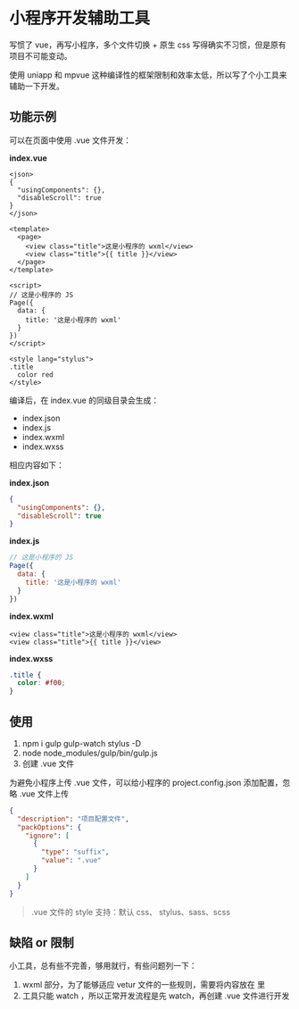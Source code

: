 # 小程序开发辅助工具

写惯了 vue，再写小程序，多个文件切换 + 原生 css 写得确实不习惯，但是原有项目不可能变动。

使用 uniapp 和 mpvue 这种编译性的框架限制和效率太低，所以写了个小工具来辅助一下开发。

## 功能示例

可以在页面中使用 .vue 文件开发：

**index.vue**

```vue
<json>
{
  "usingComponents": {},
  "disableScroll": true
}
</json>

<template>
  <page>
    <view class="title">这是小程序的 wxml</view>
    <view class="title">{{ title }}</view>
  </page>
</template>

<script>
// 这是小程序的 JS
Page({
  data: {
    title: '这是小程序的 wxml'
  }
})
</script>

<style lang="stylus">
.title
  color red
</style>
```

编译后，在 index.vue 的同级目录会生成：

- index.json
- index.js
- index.wxml
- index.wxss

相应内容如下：

**index.json**

```json
{
  "usingComponents": {},
  "disableScroll": true
}
```

**index.js**

```js
// 这是小程序的 JS
Page({
  data: {
    title: '这是小程序的 wxml'
  }
})
```

**index.wxml**

```
<view class="title">这是小程序的 wxml</view>
<view class="title">{{ title }}</view>
```

**index.wxss**

```css
.title {
  color: #f00;
}
```

## 使用

1. npm i gulp gulp-watch stylus -D
2. node node_modules/gulp/bin/gulp.js
3. 创建 .vue 文件

为避免小程序上传 .vue 文件，可以给小程序的 project.config.json 添加配置，忽略 .vue 文件上传

```json
{
  "description": "项目配置文件",
  "packOptions": {
    "ignore": [
      {
        "type": "suffix",
        "value": ".vue"
      }
    ]
  }
}
```

> .vue 文件的 style 支持：默认 css、 stylus、sass、scss

## 缺陷 or 限制

小工具，总有些不完善，够用就行，有些问题列一下：

1. wxml 部分，为了能够适应 vetur 文件的一些规则，需要将内容放在 <template><page></page></template> 里
2. 工具只能 watch ，所以正常开发流程是先 watch，再创建 .vue 文件进行开发
